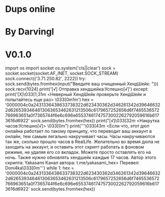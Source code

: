 # Dups online
# By Darvingl 
# V0.1.0
import os
import socket
os.system('cls||clear')
sock = socket.socket(socket.AF_INET, socket.SOCK_STREAM)
sock.connect(('3.71.250.82', 2222))
try:
	sock.send(bytes.fromhex(input("Введите ваш очищенный ХендШейк: ")))
	sock.recv(1024)
	print('[√] Отправка хендшейка:Успешно[√]')
except:
	print('[X]\033[1;31m <Неверный ХендШейк проверьте ХендШейк и попытайтесь еще раз> \033[0m1m')
hex = '0000004c0a2431336438633738322d623430362d346261342d396466322d6265393464613063653462631213506c6179657252656d6f7465536572766963651a0f7365744f6e6c696e65537461747573002262792059616b6173616d6922'
sock.send(bytes.fromhex(hex))
print("[√]\033[32m <Накрутка часов:Успешно[√]> \033[0m")
print('''\033[43m <Если что, этот дюп онлайна работает по такому принципу, что переводит ваш аккаунт в онлайн, тем самым легально накручивает часы. 
Часы накручиваются так же, сколько прошло часов в RealLife. 
Желательно во время дюпа не заходить на аккаунт, и оставить этот скрипт работать в фоновом режиме, не удаляя его со вкладок. Можете просто оставлять его на ночь.
Также нужно обновлять хендшейк каждые 17 часов.
Автор этого скрипта: Yakasami
Канал автора: t.me/yakasami_hex> 
Перевел: Doni4ka\033[0m''')
while 1:
	hex = '0000004c0a2431336438633738322d623430362d346261342d396466322d6265393464613063653462631213506c6179657252656d6f7465536572766963651a0f7365744f6e6c696e65537461747573002262792059616b6173616d6922'
	sock.send(bytes.fromhex(hex))
